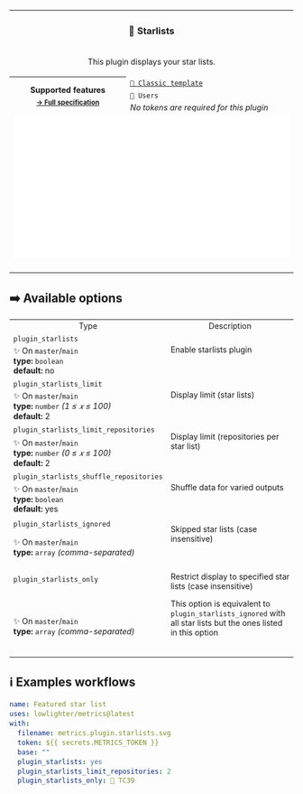 <!--header-->
<table>
  <tr><th colspan="2"><h3>💫 Starlists</h3></th></tr>
  <tr><td colspan="2" align="center"><p>This plugin displays your star lists.</p>
</td></tr>
  <tr>
    <th rowspan="3">Supported features<br><sub><a href="metadata.yml">→ Full specification</a></sub></th>
    <td><a href="/source/templates/classic"><code>📗 Classic template</code></a></td>
  </tr>
  <tr>
    <td><code>👤 Users</code></td>
  </tr>
  <tr>
    <td><i>No tokens are required for this plugin</i></td>
  </tr>
  <tr>
    <td colspan="2" align="center">
      <img src="https://github.com/lowlighter/metrics/blob/examples/metrics.plugin.starlists.svg" alt=""></img>
      <img width="900" height="1" alt="">
    </td>
  </tr>
</table>
<!--/header-->

## ➡️ Available options

<!--options-->
<table>
  <tr>
    <td align="center" nowrap="nowrap">Type</i></td><td align="center" nowrap="nowrap">Description</td>
  </tr>
  <tr>
    <td nowrap="nowrap"><code>plugin_starlists</code></td>
    <td rowspan="2"><p>Enable starlists plugin</p>
<img width="900" height="1" alt=""></td>
  </tr>
  <tr>
    <td nowrap="nowrap">✨ On <code>master</code>/<code>main</code><br>
<b>type:</b> <code>boolean</code>
<br>
<b>default:</b> no<br></td>
  </tr>
  <tr>
    <td nowrap="nowrap"><code>plugin_starlists_limit</code></td>
    <td rowspan="2"><p>Display limit (star lists)</p>
<img width="900" height="1" alt=""></td>
  </tr>
  <tr>
    <td nowrap="nowrap">✨ On <code>master</code>/<code>main</code><br>
<b>type:</b> <code>number</code>
<i>(1 ≤
𝑥
≤ 100)</i>
<br>
<b>default:</b> 2<br></td>
  </tr>
  <tr>
    <td nowrap="nowrap"><code>plugin_starlists_limit_repositories</code></td>
    <td rowspan="2"><p>Display limit (repositories per star list)</p>
<img width="900" height="1" alt=""></td>
  </tr>
  <tr>
    <td nowrap="nowrap">✨ On <code>master</code>/<code>main</code><br>
<b>type:</b> <code>number</code>
<i>(0 ≤
𝑥
≤ 100)</i>
<br>
<b>default:</b> 2<br></td>
  </tr>
  <tr>
    <td nowrap="nowrap"><code>plugin_starlists_shuffle_repositories</code></td>
    <td rowspan="2"><p>Shuffle data for varied outputs</p>
<img width="900" height="1" alt=""></td>
  </tr>
  <tr>
    <td nowrap="nowrap">✨ On <code>master</code>/<code>main</code><br>
<b>type:</b> <code>boolean</code>
<br>
<b>default:</b> yes<br></td>
  </tr>
  <tr>
    <td nowrap="nowrap"><code>plugin_starlists_ignored</code></td>
    <td rowspan="2"><p>Skipped star lists (case insensitive)</p>
<img width="900" height="1" alt=""></td>
  </tr>
  <tr>
    <td nowrap="nowrap">✨ On <code>master</code>/<code>main</code><br>
<b>type:</b> <code>array</code>
<i>(comma-separated)</i>
<br></td>
  </tr>
  <tr>
    <td nowrap="nowrap"><code>plugin_starlists_only</code></td>
    <td rowspan="2"><p>Restrict display to specified star lists (case insensitive)</p>
<p>This option is equivalent to <code>plugin_starlists_ignored</code> with all star lists but the ones listed in this option</p>
<img width="900" height="1" alt=""></td>
  </tr>
  <tr>
    <td nowrap="nowrap">✨ On <code>master</code>/<code>main</code><br>
<b>type:</b> <code>array</code>
<i>(comma-separated)</i>
<br></td>
  </tr>
</table>
<!--/options-->

## ℹ️ Examples workflows

<!--examples-->
```yaml
name: Featured star list
uses: lowlighter/metrics@latest
with:
  filename: metrics.plugin.starlists.svg
  token: ${{ secrets.METRICS_TOKEN }}
  base: ""
  plugin_starlists: yes
  plugin_starlists_limit_repositories: 2
  plugin_starlists_only: 🤘 TC39

```
<!--/examples-->
